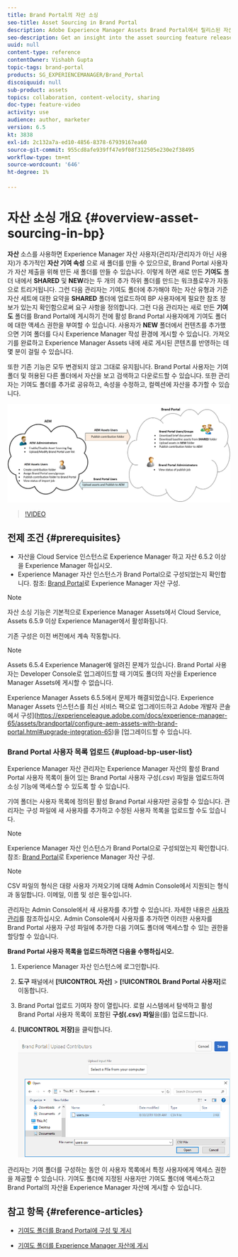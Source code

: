 ```yaml
---
title: Brand Portal의 자산 소싱
seo-title: Asset Sourcing in Brand Portal
description: Adobe Experience Manager Assets Brand Portal에서 릴리스된 자산 소싱 기능에 대한 통찰력을 얻을 수 있습니다.
seo-description: Get an insight into the asset sourcing feature released in the Adobe Experience Manager Assets Brand Portal.
uuid: null
content-type: reference
contentOwner: Vishabh Gupta
topic-tags: brand-portal
products: SG_EXPERIENCEMANAGER/Brand_Portal
discoiquuid: null
sub-product: assets
topics: collaboration, content-velocity, sharing
doc-type: feature-video
activity: use
audience: author, marketer
version: 6.5
kt: 3838
exl-id: 2c132a7a-ed10-4856-8378-67939167ea60
source-git-commit: 955cd8afe939ff47e9f08f312505e230e2f38495
workflow-type: tm+mt
source-wordcount: '646'
ht-degree: 1%

---
```


# 자산 소싱 개요 {#overview-asset-sourcing-in-bp}

**자산** 소스를 사용하면 Experience Manager 자산 사용자(관리자/관리자가 아닌 사용자)가 추가적인  **자산 기여 속성** 으로 새 폴더를 만들 수 있으므로, Brand Portal 사용자가 자산 제출을 위해 만든 새 폴더를 만들 수 있습니다. 이렇게 하면 새로 만든 **기여도** 폴더 내에서 **SHARED** 및 **NEW**&#x200B;라는 두 개의 추가 하위 폴더를 만드는 워크플로우가 자동으로 트리거됩니다. 그런 다음 관리자는 기여도 폴더에 추가해야 하는 자산 유형과 기준 자산 세트에 대한 요약을 **SHARED** 폴더에 업로드하여 BP 사용자에게 필요한 참조 정보가 있는지 확인함으로써 요구 사항을 정의합니다. 그런 다음 관리자는 새로 만든 **기여도** 폴더를 Brand Portal에 게시하기 전에 활성 Brand Portal 사용자에게 기여도 폴더에 대한 액세스 권한을 부여할 수 있습니다. 사용자가 **NEW** 폴더에서 컨텐츠를 추가했으면 기여 폴더를 다시 Experience Manager 작성 환경에 게시할 수 있습니다. 가져오기를 완료하고 Experience Manager Assets 내에 새로 게시된 콘텐츠를 반영하는 데 몇 분이 걸릴 수 있습니다.

또한 기존 기능은 모두 변경되지 않고 그대로 유지됩니다. Brand Portal 사용자는 기여 폴더 및 허용된 다른 폴더에서 자산을 보고 검색하고 다운로드할 수 있습니다. 또한 관리자는 기여도 폴더를 추가로 공유하고, 속성을 수정하고, 컬렉션에 자산을 추가할 수 있습니다.

![Brand Portal 자산 소싱](assets/asset-sourcing.png)

>[!VIDEO](https://video.tv.adobe.com/v/29365/?quality=12)

## 전제 조건 {#prerequisites}

* 자산을 Cloud Service 인스턴스로 Experience Manager 하고 자산 6.5.2 이상을 Experience Manager 하십시오.
* Experience Manager 자산 인스턴스가 Brand Portal으로 구성되었는지 확인합니다. 참조: [Brand Portal](../using/configure-aem-assets-with-brand-portal.md)로 Experience Manager 자산 구성.

<!--
* Ensure that your Brand Portal tenant is configured with one AEM Assets author instance.
-->

>[!NOTE]
>
>자산 소싱 기능은 기본적으로 Experience Manager Assets에서 Cloud Service, Assets 6.5.9 이상 Experience Manager에서 활성화됩니다.
>
>기존 구성은 이전 버전에서 계속 작동합니다.

>[!NOTE]
>
>Assets 6.5.4 Experience Manager에 알려진 문제가 있습니다. Brand Portal 사용자는 Developer Console로 업그레이드할 때 기여도 폴더의 자산을 Experience Manager Assets에 게시할 수 없습니다.
>
>Experience Manager Assets 6.5.5에서 문제가 해결되었습니다. Experience Manager Assets 인스턴스를 최신 서비스 팩으로 업그레이드하고 Adobe 개발자 콘솔에서 구성](https://experienceleague.adobe.com/docs/experience-manager-65/assets/brandportal/configure-aem-assets-with-brand-portal.html#upgrade-integration-65)을 [업그레이드할 수 있습니다.

<!--

>For immediate fix on AEM 6.5.4, it is recommended to [download the hotfix](https://www.adobeaemcloud.com/content/marketplace/marketplaceProxy.html?packagePath=/content/companies/public/adobe/packages/cq650/hotfix/cq-6.5.0-hotfix-33041) and install on your author instance.
-->

<!--
## Configure Asset Sourcing {#configure-asset-sourcing}

**Asset Sourcing** is configured from within the AEM Assets author instance. The administrators can enable the Asset Sourcing feature flag configuration from the **AEM Web Console Configuration** and upload the active Brand Portal users list in **AEM Assets**.

>[!NOTE]
>
>Asset Sourcing is by default enabled on AEM Assets as a Cloud Service. The AEM administrator can directly upload the active Brand Portal users to allow them access to the Asset Sourcing feature.

>[!NOTE]
>
>Before you begin with the configuration, ensure that your AEM Assets instance is configured with Brand Portal. See, [Configure AEM Assets with Brand Portal](../using/configure-aem-assets-with-brand-portal.md). 

The following video demonstrates, how to configure Asset Sourcing on your AEM Assets author instance:

>[!VIDEO](https://video.tv.adobe.com/v/29771)
-->

<!--
### Enable Asset Sourcing {#enable-asset-sourcing}

AEM administrators can enable the Asset Sourcing feature flag from within the AEM Web Console Configuration (a.k.a Configuration Manager).

>[!NOTE]
>
>This step is not applicable for AEM Assets as a Cloud Service.


**To enable Asset Sourcing:**
1. Log in to your AEM Assets author instance and open Configuration Manager. 
Default URL: http:// localhost:4502/system/console/configMgr.
1. Search using the keyword **Asset Sourcing** to locate **[!UICONTROL Asset Sourcing Feature Flag Config]**.
1. Click **[!UICONTROL Asset Sourcing Feature Flag Config]** to open the configuration window.
1. Select the **[!UICONTROL feature.flag.active.status]** check box.
1. Click **[!UICONTROL Save]**.

![](assets/enable-asset-sourcing.png)
-->


### Brand Portal 사용자 목록 업로드 {#upload-bp-user-list}

Experience Manager 자산 관리자는 Experience Manager 자산의 활성 Brand Portal 사용자 목록이 들어 있는 Brand Portal 사용자 구성(.csv) 파일을 업로드하여 소싱 기능에 액세스할 수 있도록 할 수 있습니다.

기여 폴더는 사용자 목록에 정의된 활성 Brand Portal 사용자만 공유할 수 있습니다. 관리자는 구성 파일에 새 사용자를 추가하고 수정된 사용자 목록을 업로드할 수도 있습니다.

>[!NOTE]
>
>Experience Manager 자산 인스턴스가 Brand Portal으로 구성되었는지 확인합니다. 참조: [Brand Portal](../using/configure-aem-assets-with-brand-portal.md)로 Experience Manager 자산 구성.

>[!NOTE]
>
>CSV 파일의 형식은 대량 사용자 가져오기에 대해 Admin Console에서 지원되는 형식과 동일합니다. 이메일, 이름 및 성은 필수입니다.

관리자는 Admin Console에서 새 사용자를 추가할 수 있습니다. 자세한 내용은 [사용자 관리](brand-portal-adding-users.md)를 참조하십시오. Admin Console에서 사용자를 추가하면 이러한 사용자를 Brand Portal 사용자 구성 파일에 추가한 다음 기여도 폴더에 액세스할 수 있는 권한을 할당할 수 있습니다.

**Brand Portal 사용자 목록을 업로드하려면 다음을 수행하십시오.**

1. Experience Manager 자산 인스턴스에 로그인합니다.
1. **도구** 패널에서 **[!UICONTROL 자산]** > **[!UICONTROL Brand Portal 사용자]**&#x200B;로 이동합니다.

1. Brand Portal 업로드 기여자 창이 열립니다.
로컬 시스템에서 탐색하고 활성 Brand Portal 사용자 목록이 포함된 **구성(.csv) 파일**&#x200B;을(를) 업로드합니다.
1. **[!UICONTROL 저장]**&#x200B;을 클릭합니다.

   ![](assets/upload-user-list2.png)


관리자는 기여 폴더를 구성하는 동안 이 사용자 목록에서 특정 사용자에게 액세스 권한을 제공할 수 있습니다. 기여도 폴더에 지정된 사용자만 기여도 폴더에 액세스하고 Brand Portal의 자산을 Experience Manager 자산에 게시할 수 있습니다.

## 참고 항목 {#reference-articles}

* [기여도 폴더를 Brand Portal에 구성 및 게시](brand-portal-publish-contribution-folder-to-brand-portal.md)

* [기여도 폴더를 Experience Manager 자산에 게시](brand-portal-publish-contribution-folder-to-aem-assets.md)
